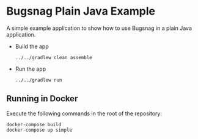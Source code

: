 # Bugsnag Plain Java Example

A simple example application to show how to use Bugsnag in a plain Java application.

- Build the app

    ```shell
    ../../gradlew clean assemble
    ```

- Run the app

    ```shell
    ../../gradlew run
    ```

## Running in Docker

Execute the following commands in the root of the repository:

```
docker-compose build
docker-compose up simple
```
